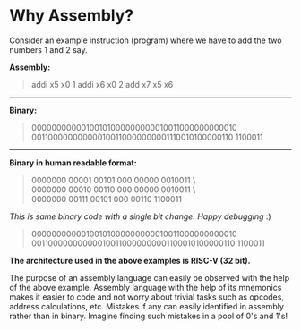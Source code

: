 # Why Assembly?

Consider an example instruction (program) where we have to add the two numbers 1 and 2 say.

**Assembly:**
>addi x5 x0 1
addi x6 x0 2
add x7 x5 x6
---
**Binary:**
>00000000000100101000000000010011000000000010 001100000000000100110000000001110010100000110 1100011
 ---
**Binary in human readable format:**
> 0000000 00001 00101 000 00000 0010011 \  
0000000 00010 00110 000 00000 0010011 \     
0000000 00111 00101 000 00110 1100011

*This is same binary code with a single bit change. Happy debugging* :)
>00000000000100101000000000010011000000000010 001100000000000100110000000001100010100000110 1100011

**The architecture used in the above examples is RISC-V (32 bit).**

The purpose of an assembly language can easily be observed with the help of the above example. Assembly language with the help of its mnemonics makes it easier to code and not worry about trivial tasks such as opcodes, address calculations, etc. Mistakes if any can easily identified in assembly
rather than in binary. Imagine finding such mistakes in a pool of 0's and 1's!
